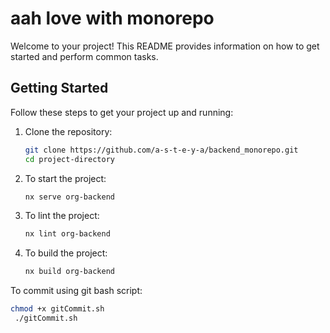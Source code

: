 # aah love with monorepo

Welcome to your project! This README provides information on how to get started and perform common tasks.

## Getting Started

Follow these steps to get your project up and running:

1. Clone the repository:
   ```sh
   git clone https://github.com/a-s-t-e-y-a/backend_monorepo.git
   cd project-directory

2. To start the project:
   ```sh
   nx serve org-backend

3. To lint the project:
   ```sh
   nx lint org-backend

4. To build the project:
   ```sh
   nx build org-backend


To commit using git bash script:
   ```sh
   chmod +x gitCommit.sh
    ./gitCommit.sh


